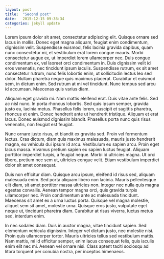 ```yaml
---
layout: post
title:  "Second post"
date:   2015-12-15 09:38:34
categories: jekyll update
---
```

Lorem ipsum dolor sit amet, consectetur adipiscing elit. Quisque ornare sed lacus in mollis. Donec eget magna aliquam, feugiat enim condimentum, dignissim velit. Suspendisse euismod, felis lacinia gravida dapibus, quam nunc consectetur mi, et vestibulum erat lorem congue mauris. Morbi consectetur augue ex, ut imperdiet lorem ullamcorper nec. Duis congue condimentum ex, vel laoreet orci condimentum in. Duis dignissim velit id eros venenatis, nec tincidunt ipsum iaculis. Suspendisse rutrum, ex sit amet consectetur rutrum, nunc felis lobortis enim, ut sollicitudin lectus leo sed dolor. Nullam pharetra neque quis maximus placerat. Curabitur et euismod sem, in dictum enim. Sed rutrum at mi vel tincidunt. Nunc tempus sed arcu id accumsan. Maecenas quis varius diam.

Aliquam eget gravida mi. Nam mattis eleifend erat. Duis vitae ante felis. Sed ac nisl nunc. In porta rhoncus lobortis. Sed quis ipsum semper, gravida justo eu, lacinia metus. Phasellus felis lorem, suscipit et sagittis pharetra, rhoncus et enim. Donec hendrerit ante ut hendrerit tristique. Aliquam et erat lacus. Donec euismod dignissim blandit. Phasellus porta nunc quis risus venenatis, non feugiat est feugiat.

Nunc ornare justo risus, et blandit ex gravida sed. Proin vel fermentum lectus. Cras dictum, diam quis maximus malesuada, mauris justo hendrerit magna, eu vehicula dui ipsum id arcu. Vestibulum eu sapien arcu. Proin eget lacus massa. Vivamus pretium sapien eu sapien luctus feugiat. Aliquam porttitor imperdiet turpis, a feugiat neque. Morbi id ultricies magna. Ut orci libero, pretium nec sem ut, ultricies congue velit. Etiam vestibulum imperdiet dolor sit amet consequat.

Duis non efficitur diam. Quisque arcu ipsum, eleifend id risus sed, aliquam malesuada enim. Sed porta aliquam libero non lacinia. Mauris pellentesque elit diam, sit amet porttitor massa ultricies non. Integer nec nulla quis magna egestas convallis. Aenean tempor magna orci, quis gravida turpis ullamcorper nec. Proin condimentum ante ac malesuada tincidunt. Maecenas sit amet ex a urna luctus porta. Quisque vel magna molestie, aliquet sem sit amet, molestie urna. Quisque eros justo, vulputate eget neque ut, tincidunt pharetra diam. Curabitur at risus viverra, luctus metus sed, interdum enim.

In nec sodales diam. Duis in auctor magna, vitae tincidunt sapien. Sed elementum vehicula dignissim. Integer vel dictum justo, nec molestie nisi. Proin quis ullamcorper tortor. Mauris ultricies tellus sed vestibulum mattis. Nam mattis, mi id efficitur semper, enim lacus consequat felis, quis iaculis enim elit nec mi. Aenean vel ornare nisi. Class aptent taciti sociosqu ad litora torquent per conubia nostra, per inceptos himenaeos. 
